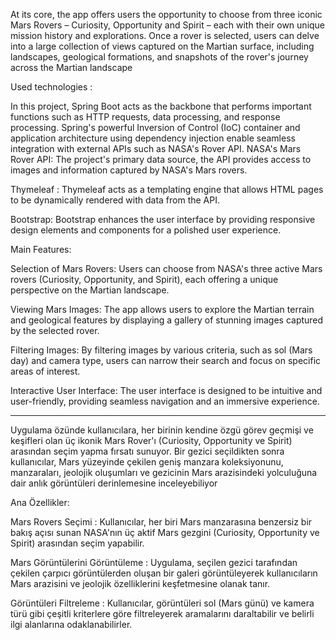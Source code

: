 At its core, the app offers users the opportunity to choose from three iconic Mars Rovers – Curiosity, Opportunity and Spirit – each with their own unique mission history and explorations. Once a rover is selected, users can delve into a large collection of views captured on the Martian surface, including landscapes, geological formations, and snapshots of the rover's journey across the Martian landscape

Used technologies :

In this project, Spring Boot acts as the backbone that performs important functions such as HTTP requests, data processing, and response processing. Spring's powerful Inversion of Control (IoC) container and application architecture using dependency injection enable seamless integration with external APIs such as NASA's Rover API. NASA's Mars Rover API: The project's primary data source, the API provides access to images and information captured by NASA's Mars rovers.

Thymeleaf : Thymeleaf acts as a templating engine that allows HTML pages to be dynamically rendered with data from the API.

Bootstrap: Bootstrap enhances the user interface by providing responsive design elements and components for a polished user experience.

Main Features:

Selection of Mars Rovers: Users can choose from NASA's three active Mars rovers (Curiosity, Opportunity, and Spirit), each offering a unique perspective on the Martian landscape.

Viewing Mars Images: The app allows users to explore the Martian terrain and geological features by displaying a gallery of stunning images captured by the selected rover.

Filtering Images: By filtering images by various criteria, such as sol (Mars day) and camera type, users can narrow their search and focus on specific areas of interest.

Interactive User Interface: The user interface is designed to be intuitive and user-friendly, providing seamless navigation and an immersive experience.

-----------------------------------------------------------------------------------------------------------------------------------------------------------
Uygulama özünde kullanıcılara, her birinin kendine özgü görev geçmişi ve keşifleri olan üç ikonik Mars Rover'ı (Curiosity, Opportunity ve Spirit) arasından seçim yapma fırsatı sunuyor. Bir gezici seçildikten sonra kullanıcılar,
Mars yüzeyinde çekilen geniş manzara koleksiyonunu, manzaraları, jeolojik oluşumları ve gezicinin Mars arazisindeki yolculuğuna dair anlık görüntüleri derinlemesine inceleyebiliyor

Ana Özellikler:

Mars Rovers Seçimi : Kullanıcılar, her biri Mars manzarasına benzersiz bir bakış açısı sunan NASA'nın üç aktif Mars gezgini (Curiosity, Opportunity ve Spirit) arasından seçim yapabilir.

Mars Görüntülerini Görüntüleme : Uygulama, seçilen gezici tarafından çekilen çarpıcı görüntülerden oluşan bir galeri görüntüleyerek kullanıcıların Mars arazisini ve jeolojik özelliklerini keşfetmesine olanak tanır.

Görüntüleri Filtreleme : Kullanıcılar, görüntüleri sol (Mars günü) ve kamera türü gibi çeşitli kriterlere göre filtreleyerek aramalarını daraltabilir ve belirli ilgi alanlarına odaklanabilirler.


